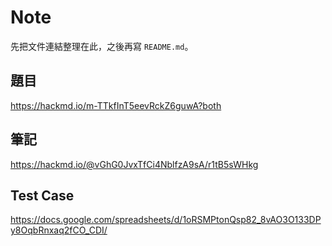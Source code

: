 # Note

先把文件連結整理在此，之後再寫 `README.md`。

## 題目

<https://hackmd.io/m-TTkfInT5eevRckZ6guwA?both>

## 筆記

<https://hackmd.io/@vGhG0JvxTfCi4NblfzA9sA/r1tB5sWHkg>

## Test Case

<https://docs.google.com/spreadsheets/d/1oRSMPtonQsp82_8vAO3O133DPy8OqbRnxaq2fCO_CDI/>
